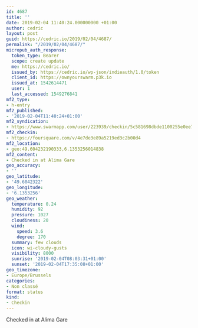 ```yaml
---
id: 4687
title: ''
date: 2019-02-04 11:40:24.000000000 +01:00
author: cedric
layout: post
guid: https://cedric.io/2019/02/04/4687/
permalink: "/2019/02/04/4687/"
micropub_auth_response:
  token_type: Bearer
  scope: create update
  me: https://cedric.io/
  issued_by: https://cedric.io/wp-json/indieauth/1.0/token
  client_id: https://ownyourswarm.p3k.io
  issued_at: 1542614471
  user: 1
  last_accessed: 1549276841
mf2_type:
- h-entry
mf2_published:
- '2019-02-04T11:40:24+01:00'
mf2_syndication:
- https://www.swarmapp.com/user/223939/checkin/5c581698dbde1100255e0ee7
mf2_checkin:
- https://foursquare.com/v/4e7de3e89a5219ed3c2b00d4
mf2_location:
- geo:49.604232190333,6.1353256014838
mf2_content:
- Checked in at Alima Gare
geo_accuracy:
- ''
geo_latitude:
- '49.6042322'
geo_longitude:
- '6.1353256'
geo_weather:
  temperature: 0.24
  humidity: 92
  pressure: 1027
  cloudiness: 20
  wind:
    speed: 3.6
    degree: 170
  summary: few clouds
  icon: wi-cloudy-gusts
  visibility: 8000
  sunrise: '2019-02-04T08:03:31+01:00'
  sunset: '2019-02-04T17:35:08+01:00'
geo_timezone:
- Europe/Brussels
categories:
- Non classé
format: status
kind:
- Checkin
---
```

Checked in at Alima Gare